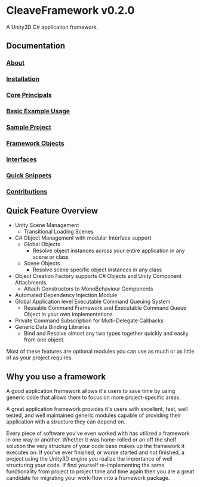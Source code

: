 ﻿# CleaveFramework v0.2.0

A Unity3D C# application framework.

## Documentation

### [About](https://github.com/cleavetv/unity-framework/blob/master/Docs/About.md)
### [Installation](https://github.com/cleavetv/unity-framework/blob/master/Docs/Installation.md)
### [Core Principals](https://github.com/cleavetv/unity-framework/blob/master/Docs/CorePrincipals.md)
### [Basic Example Usage](https://github.com/cleavetv/unity-framework/blob/master/Docs/BasicUsage.md)
### [Sample Project](https://github.com/cleavetv/unity-framework/blob/master/Docs/CleaveFrameworkSampleProject.md)
### [Framework Objects](https://github.com/cleavetv/unity-framework/blob/master/Docs/FrameworkObjectsTOC.md)
### [Interfaces](https://github.com/cleavetv/unity-framework/blob/master/Docs/Interfaces.md)
### [Quick Snippets](https://github.com/cleavetv/unity-framework/blob/master/Docs/QuickSnippets.md)
### [Contributions](https://github.com/cleavetv/unity-framework/blob/master/Docs/Contributions.md)


## Quick Feature Overview

 * Unity Scene Management
   - Transitional Loading Scenes
 * C# Object Management with modular Interface support
   - Global Objects
     * Resolve object instances across your entire application in any scene or class
   - Scene Objects
     * Resolve scene specific object instances in any class
 * Object Creation Factory supports C# Objects and Unity Component Attachments
   - Attach Constructors to MonoBehaviour Components
 * Automated Dependency Injection Module
 * Global Application level Executable Command Queuing System
   - Reusable Command Framework and Executable Command Queue Object in your own implementations
 * Private Command Subscription for Multi-Delegate Callbacks
 * Generic Data Binding Libraries
   - Bind and Resolve almost any two types together quickly and easily from one object.

Most of these features are optional modules you can use as much or as little of as your project requires.

## Why you use a framework

A good application framework allows it's users to save time by using generic code that allows them to focus on more project-specific areas.  

A great application framework provides it's users with excellent, fast, well tested, and well maintained generic modules capable of providing their application with a structure they can depend on.

Every piece of software you've even worked with has utilized a framework in one way or another.  Whether it was home-rolled or an off the shelf solution the very structure of your code base makes up the framework it executes on.  If you've ever finished, or worse started and not finished, a project using the Unity3D engine you realize the importance of well structuring your code.  If find yourself re-implementing the same functionality from project to project time and time again then you are a great candidate for migrating your work-flow into a framework package.
